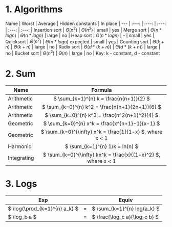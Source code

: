 # 1. Algorithms

Name | Worst | Average | Hidden constants | In place |
 --- | :---: | :---: | :---: | :---: | :---: |
Insertion sort | $\Theta(n^2)$ | $\Theta(n^2)$ | small | yes |
Merge sort | $\Theta(n*log n)$ | $\Theta(n*log n)$ | large | no |
Heap sort | $O(n*log n)$ | - | small | yes |
Quicksort | $\Theta(n^2)$ | $\Theta(n*log n)$ expected | small | yes |
Counting sort | $\Theta(k+n)$ | $\Theta(k+n)$ | large | no |
Radix sort | $\Theta(d*(k+n))$ | $\Theta(d*(k+n))$ | large | no |
Bucket sort | $\Theta(n^2)$ | $\Theta(n)$ | large | no |
Key: k - constant, d - constant


# 2. Sum
Name | Formula |
 --- | :---: |
 Arithmetic | $ \sum_{k=1}^{n} k = \frac{n(n+1)}{2} $ |
 Arithmetic | $ \sum_{k=0}^{n} k^2 = \frac{n(n+1)(2n+1)}{6} $ |
 Arithmetic | $ \sum_{k=0}^{n} k^3 = \frac{n^2(n+1)^2}{4} $ |
 Geometric | $ \sum_{k=0}^{n} x^k = \frac{x^{n+1}-1}{x-1} $ |
 Geometric | $ \sum_{k=0}^{\infty} x^k = \frac{1}{1-x} $, where x < 1 |
 Harmonic | $ \sum_{k=1}^{n} 1/k = ln(n) $ |
 Integrating | $ \sum_{k=0}^{\infty} kx^k = \frac{x}{(1-x)^2} $, where x < 1 |
 
 # 3. Logs
 Exp |  | Equiv |
 --- | :---: | --- |
 $ \log(\prod_{k=1}^{n} a_k) $ | = | $ \sum_{k=1}^{n} log(a_k) $ |
 $ \log_b a $ | = | $ \frac{\log_c a}{\log_c b} $ |